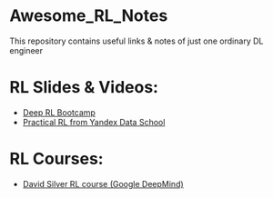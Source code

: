 # Awesome_RL_Notes
This repository contains useful links &amp; notes of just one ordinary DL engineer

# RL Slides & Videos:
* [Deep RL Bootcamp](https://sites.google.com/view/deep-rl-bootcamp/lectures)
* [Practical RL from Yandex Data School](https://github.com/yandexdataschool/Practical_RL)

# RL Courses:
* [David Silver RL course (Google DeepMind)](https://www.youtube.com/watch?v=2pWv7GOvuf0&list=PLHOg3HfW_teiYiq8yndRVwQ95LLPVUDJe)
